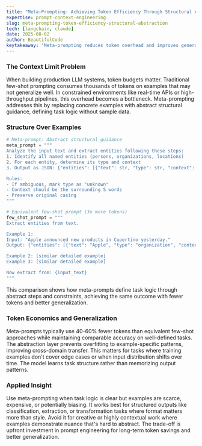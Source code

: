 ```yaml
---
title: "Meta-Prompting: Achieving Token Efficiency Through Structural Abstraction in LLM Workflows"
expertise: prompt-context-engineering
slug: meta-prompting-token-efficiency-structural-abstraction
tech: [langchain, claude]
date: 2025-08-02
author: BeautifulCode
keytakeaway: "Meta-prompting reduces token overhead and improves generalization by replacing concrete examples with abstract structural guidance that defines task logic without sample data."
---
```


### The Context Limit Problem

When building production LLM systems, token budgets matter. Traditional few-shot prompting consumes thousands of tokens on examples that may not generalize well. In constrained environments like real-time APIs or high-throughput pipelines, this overhead becomes a bottleneck. Meta-prompting addresses this by replacing concrete examples with abstract structural guidance, defining task logic without sample data.

### Structure Over Examples

```python
# Meta-prompt: Abstract structural guidance
meta_prompt = """
Analyze the input text and extract entities following these steps:
1. Identify all named entities (persons, organizations, locations)
2. For each entity, determine its type and context
3. Output as JSON: {"entities": [{"text": str, "type": str, "context": str}]}

Rules:
- If ambiguous, mark type as "unknown"
- Context should be the surrounding 5 words
- Preserve original casing
"""

# Equivalent few-shot prompt (3x more tokens)
few_shot_prompt = """
Extract entities from text.

Example 1:
Input: "Apple announced new products in Cupertino yesterday."
Output: {"entities": [{"text": "Apple", "type": "organization", "context": "announced new products in"}...]}

Example 2: [similar detailed example]
Example 3: [similar detailed example]

Now extract from: {input_text}
"""
```

This comparison shows how meta-prompts define task logic through abstract steps and constraints, achieving the same outcome with fewer tokens and better generalization.

### Token Economics and Generalization

Meta-prompts typically use 40-60% fewer tokens than equivalent few-shot approaches while maintaining comparable accuracy on well-defined tasks. The abstraction layer prevents overfitting to example-specific patterns, improving cross-domain transfer. This matters for tasks where training examples don't cover edge cases or when input distribution shifts over time. The model learns task structure rather than memorizing output patterns.

### Applied Insight

Use meta-prompting when task logic is clear but examples are scarce, expensive, or potentially biasing. It works best for structured outputs like classification, extraction, or transformation tasks where format matters more than style. Avoid it for creative or highly contextual work where examples demonstrate nuance that's hard to abstract. The trade-off is upfront investment in prompt engineering for long-term token savings and better generalization.